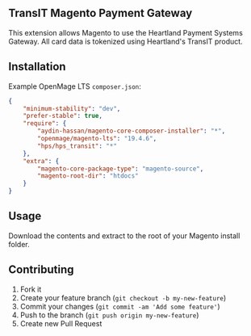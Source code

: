 ## TransIT Magento Payment Gateway

This extension allows Magento to use the Heartland Payment Systems Gateway. All card data is tokenized using Heartland's TransIT product.

## Installation

Example OpenMage LTS `composer.json`:

```json
{
    "minimum-stability": "dev",
    "prefer-stable": true,
    "require": {
        "aydin-hassan/magento-core-composer-installer": "*",
        "openmage/magento-lts": "19.4.6",
        "hps/hps_transit": "*"
    },
    "extra": {
        "magento-core-package-type": "magento-source",
        "magento-root-dir": "htdocs"
    }
}
```

## Usage

Download the contents and extract to the root of your Magento install folder.

## Contributing

1. Fork it
2. Create your feature branch (`git checkout -b my-new-feature`)
3. Commit your changes (`git commit -am 'Add some feature'`)
4. Push to the branch (`git push origin my-new-feature`)
5. Create new Pull Request

